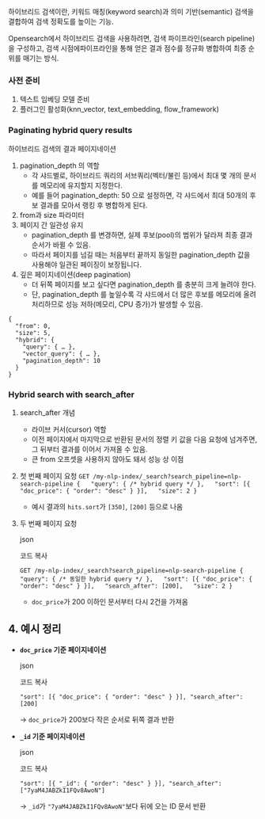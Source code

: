 하이브리드 검색이란, 키워드 매칭(keyword search)과 의미 기반(semantic) 검색을 결합하여 검색 정확도를 높이는 기능.

Opensearch에서 하이브리드 검색을 사용하려면, 검색 파이프라인(search pipeline)을 구성하고, 검색 시점에파이프라인을 통해 얻은 결과 점수를 정규화 병합하여 최종 순위를 매기는 방식.

### 사전 준비
1. 텍스트 임베딩 모델 준비
2. 플러그인 활성화(knn_vector, text_embedding, flow_framework)


### Paginating hybrid query results
하이브리드 검색의 결과 페이지네이션
1. pagination_depth 의 역할
	- 각 샤드별로, 하이브리드 쿼리의 서브쿼리(벡터/불린 등)에서 최대 몇 개의 문서를 메모리에 유지할지 지정한다.
	- 예를 들어 pagination_depth: 50 으로 설정하면, 각 샤드에서 최대 50개의 후보 결과를 모아서 랭킹 후 병합하게 된다.
2. from과 size 파라미터
3. 페이지 간 일관성 유지
	- pagination_depth 를 변경하면, 실제 후보(pool)의 범위가 달라져 최종 결과 순서가 바뀔 수 있음.
	- 따라서 페이지를 넘길 때는 처음부터 끝까지 동일한 pagination_depth 값을 사용해야 일관된 페이징이 보장됩니다.
4. 깊은 페이지네이션(deep pagination)
	- 더 뒤쪽 페이지를 보고 싶다면 pagination_depth 를 충분히 크게 늘려야 한다.
	- 단, pagination_depth 를 높일수록 각 샤드에서 더 많은 후보를 메모리에 올려 처리하므로 성능 저하(메모리, CPU 증가)가 발생할 수 있음.

```
{
  "from": 0,
  "size": 5,
  "hybrid": {
    "query": { … },
    "vector_query": { … },
    "pagination_depth": 10
  }
}
```

### Hybrid search with search_after
1. search_after 개념
	- 라이브 커서(cursor) 역할
	- 이전 페이지에서 마지막으로 반환된 문서의 정렬 키 값을 다음 요청에 넘겨주면, 그 뒤부터 결과를 이어서 가져올 수 있음.
	- 큰 from 오프셋을 사용하지 않아도 돼서 성능 상 이점
2. 첫 번째 페이지 요청
    `GET /my-nlp-index/_search?search_pipeline=nlp-search-pipeline {   "query": { /* hybrid query */ },   "sort": [{ "doc_price": { "order": "desc" } }],   "size": 2 }`
    
    - 예시 결과의 `hits.sort`가 `[350]`, `[200]` 등으로 나옴
        
3. 두 번째 페이지 요청
    
    json
    
    코드 복사
    
    `GET /my-nlp-index/_search?search_pipeline=nlp-search-pipeline {   "query": { /* 동일한 hybrid query */ },   "sort": [{ "doc_price": { "order": "desc" } }],   "search_after": [200],   "size": 2 }`
    
    - `doc_price`가 200 이하인 문서부터 다시 2건을 가져옴
        

## 4. 예시 정리

- **`doc_price` 기준 페이지네이션**
    
    json
    
    코드 복사
    
    `"sort": [{ "doc_price": { "order": "desc" } }], "search_after": [200]`
    
    → `doc_price`가 200보다 작은 순서로 뒤쪽 결과 반환
    
- **`_id` 기준 페이지네이션**
    
    json
    
    코드 복사
    
    `"sort": [{ "_id": { "order": "desc" } }], "search_after": ["7yaM4JABZkI1FQv8AwoN"]`
    
    → `_id`가 `"7yaM4JABZkI1FQv8AwoN"`보다 뒤에 오는 ID 문서 반환